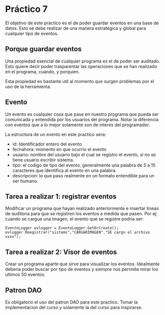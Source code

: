 # Práctico 7
El objetivo de este práctico es el de poder guardar eventos
en una base de datos. Esto se debe realizar de una manera
estratégica y global para cualquier tipo de eventos.

## Porque guardar eventos
Una propiedad esencial de cualquier programa es el
de poder ser auditado. Esto quiere decir poder
trasparentar las operaciones que se han realizado
en el programa, cuando, y porquien.

Esta propiedad es bastante util al momento que surgen
problemas por el uso de la herramienta.

## Evento

Un evento es cualquier cosa que pase en nuestro programa
que pueda ser comunicada y entendida por los usuarios
del programa. Notar la diferencia con eventos que a lo 
mejor solamente son de interes del programador.

La estructura de un evento en este practico sera:

* id: Identificador entero del evento
* fechahora: momento en que ocurrio el evento
* usuario: nombre del usuario bajo el cual se registro el evento,
si no se tiene usuario escribir sistema.
* tipo: el codigo de tipo del evento, generalmente una palabra
de 5 a 15 caracteres que identifica al evento en una palabra.
* descripcion: lo que paso realmente en un formato entendible
para un ser humano.

## Tarea a realizar 1: registrar eventos
Modificar un programa que hayan realizado anteriormente e 
insertar lineas de auditoria para que se registren los eventos 
a medida que pasen. Por ej: cuando se cargue una imagen, el evento
que se registre podria ser:

```
EventoLogger evlogger = EventoLogger.GetOrCreate();
evlogger.Reegistrar("sistems","CARGARIMAGEN","SE cargo el archivo xxxx");
```
## Tarea a realizar 2: Visor de eventos
Crear un programa aparte que sirve para visualizar los eventos.
Idealmente deberia poder buscar por tipo de eventos y siempre
nos perrmite mirar los ultimos 50 eventos.

## Patron DAO
Es obligatorio el uso del patron DAO para este practico. Tomar 
la implementacion del curso y solamente la del curso para inspirarse. 
